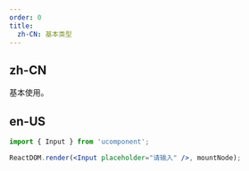 ```yaml
---
order: 0
title:
  zh-CN: 基本类型
---
```


## zh-CN

基本使用。

## en-US

```jsx
import { Input } from 'ucomponent';

ReactDOM.render(<Input placeholder="请输入" />, mountNode);
```
